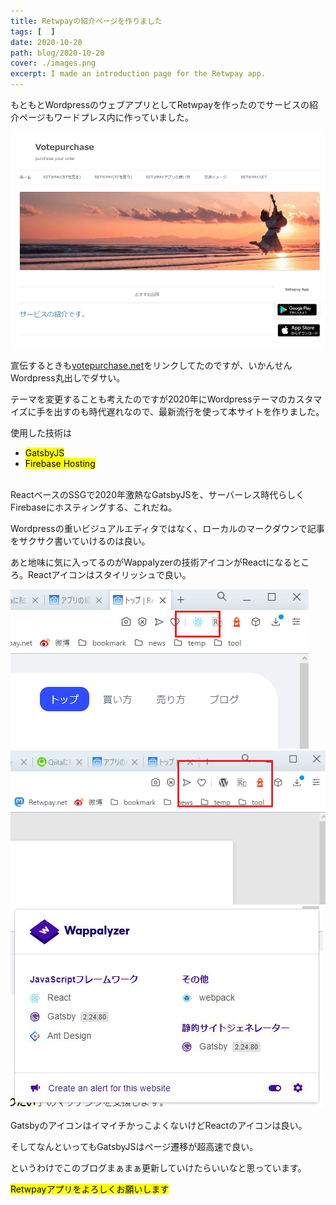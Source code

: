 ```yaml
---
title: Retwpayの紹介ページを作りました
tags: [  ]
date: 2020-10-20
path: blog/2020-10-20
cover: ./images.png
excerpt: I made an introduction page for the Retwpay app.
---
```


もともとWordpressのウェブアプリとしてRetwpayを作ったのでサービスの紹介ページもワードプレス内に作っていました。

![こんな感じのWordpress](./20201021.png)

宣伝するときも[<u>votepurchase.net</u>](https://votepurchase.net)をリンクしてたのですが、いかんせんWordpress丸出しでダサい。

テーマを変更することも考えたのですが2020年にWordpressテーマのカスタマイズに手を出すのも時代遅れなので、最新流行を使って本サイトを作りました。

使用した技術は

- <mark>GatsbyJS</mark>
- <mark>Firebase Hosting</mark>

<br/>
ReactベースのSSGで2020年激熱なGatsbyJSを、サーバーレス時代らしくFirebaseにホスティングする、これだね。

Wordpressの重いビジュアルエディタではなく、ローカルのマークダウンで記事をサクサク書いていけるのは良い。

あと地味に気に入ってるのがWappalyzerの技術アイコンがReactになるところ。Reactアイコンはスタイリッシュで良い。

![Reactの技術アイコン](./img1.png)
![Wordpressの技術アイコン](./img3.png)
![Wappalyzerで見るとこんな感じ](./img2.jpg)

GatsbyのアイコンはイマイチかっこよくないけどReactのアイコンは良い。

そしてなんといってもGatsbyJSはページ遷移が超高速で良い。

というわけでこのブログまぁまぁ更新していけたらいいなと思っています。

<mark>Retwpayアプリをよろしくお願いします</mark>